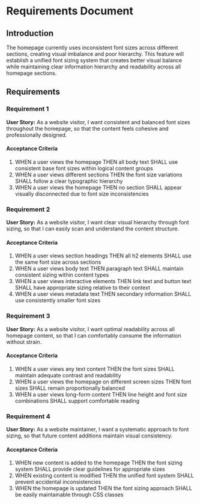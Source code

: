 # Requirements Document

## Introduction

The homepage currently uses inconsistent font sizes across different sections, creating visual imbalance and poor hierarchy. This feature will establish a unified font sizing system that creates better visual balance while maintaining clear information hierarchy and readability across all homepage sections.

## Requirements

### Requirement 1

**User Story:** As a website visitor, I want consistent and balanced font sizes throughout the homepage, so that the content feels cohesive and professionally designed.

#### Acceptance Criteria

1. WHEN a user views the homepage THEN all body text SHALL use consistent base font sizes within logical content groups
2. WHEN a user views different sections THEN the font size variations SHALL follow a clear typographic hierarchy
3. WHEN a user views the homepage THEN no section SHALL appear visually disconnected due to font size inconsistencies

### Requirement 2

**User Story:** As a website visitor, I want clear visual hierarchy through font sizing, so that I can easily scan and understand the content structure.

#### Acceptance Criteria

1. WHEN a user views section headings THEN all h2 elements SHALL use the same font size across sections
2. WHEN a user views body text THEN paragraph text SHALL maintain consistent sizing within content types
3. WHEN a user views interactive elements THEN link text and button text SHALL have appropriate sizing relative to their context
4. WHEN a user views metadata text THEN secondary information SHALL use consistently smaller font sizes

### Requirement 3

**User Story:** As a website visitor, I want optimal readability across all homepage content, so that I can comfortably consume the information without strain.

#### Acceptance Criteria

1. WHEN a user views any text content THEN the font sizes SHALL maintain adequate contrast and readability
2. WHEN a user views the homepage on different screen sizes THEN font sizes SHALL remain proportionally balanced
3. WHEN a user views long-form content THEN line height and font size combinations SHALL support comfortable reading

### Requirement 4

**User Story:** As a website maintainer, I want a systematic approach to font sizing, so that future content additions maintain visual consistency.

#### Acceptance Criteria

1. WHEN new content is added to the homepage THEN the font sizing system SHALL provide clear guidelines for appropriate sizes
2. WHEN existing content is modified THEN the unified font system SHALL prevent accidental inconsistencies
3. WHEN the homepage is updated THEN the font sizing approach SHALL be easily maintainable through CSS classes